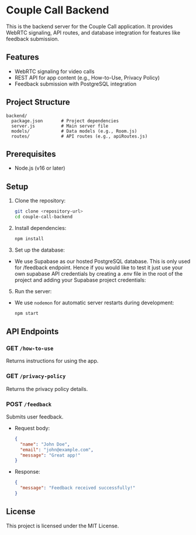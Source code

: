 # Couple Call Backend

This is the backend server for the Couple Call application. It provides WebRTC signaling, API routes, and database integration for features like feedback submission.

## Features
- WebRTC signaling for video calls
- REST API for app content (e.g., How-to-Use, Privacy Policy)
- Feedback submission with PostgreSQL integration

## Project Structure
```
backend/
  package.json       # Project dependencies
  server.js          # Main server file
  models/            # Data models (e.g., Room.js)
  routes/            # API routes (e.g., apiRoutes.js)
```

## Prerequisites
- Node.js (v16 or later)

## Setup
1. Clone the repository:
   ```bash
   git clone <repository-url>
   cd couple-call-backend
   ```

2. Install dependencies:
   ```bash
   npm install
   ```

3. Set up the database:

- We use Supabase as our hosted PostgreSQL database. This is only used for /feedback endpoint.
Hence if you would like to test it just use your own supabase API credentials by creating a .env file in the root of the project and adding your Supabase project credentials:
 

5. Run the server:
   
- We use `nodemon` for automatic server restarts during development:
  
   ```bash
   npm start
   ```

## API Endpoints
### GET `/how-to-use`
Returns instructions for using the app.

### GET `/privacy-policy`
Returns the privacy policy details.

### POST `/feedback`
Submits user feedback.
- Request body:
  ```json
  {
    "name": "John Doe",
    "email": "john@example.com",
    "message": "Great app!"
  }
  ```
- Response:
  ```json
  {
    "message": "Feedback received successfully!"
  }
  ```



## License
This project is licensed under the MIT License.
